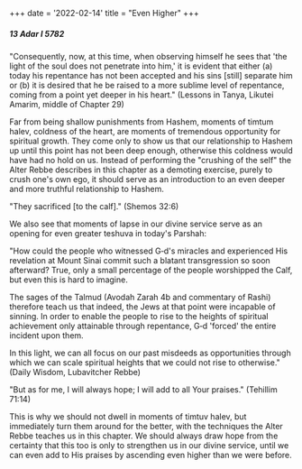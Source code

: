 +++
date = '2022-02-14'
title = "Even Higher"
+++

##### 13 Adar I 5782

"Consequently, now, at this time, when observing himself he sees that 'the light of the soul does not penetrate into him,' it is evident that either (a) today his repentance has not been accepted and his sins [still] separate him or (b) it is desired that he be raised to a more sublime level of repentance, coming from a point yet deeper in his heart." (Lessons in Tanya, Likutei Amarim, middle of Chapter 29)

Far from being shallow punishments from Hashem, moments of timtum halev, coldness of the heart, are moments of tremendous opportunity for spiritual growth. They come only to show us that our relationship to Hashem up until this point has not been deep enough, otherwise this coldness would have had no hold on us. Instead of performing the "crushing of the self" the Alter Rebbe describes in this chapter as a demoting exercise, purely to crush one's own ego, it should serve as an introduction to an even deeper and more truthful relationship to Hashem.

"They sacrificed [to the calf]." (Shemos 32:6)

We also see that moments of lapse in our divine service serve as an opening for even greater teshuva in today's Parshah:

"How could the people who witnessed G‑d's miracles and experienced His revelation at Mount Sinai commit such a blatant transgression so soon afterward? True, only a small percentage of the people worshipped the Calf, but even this is hard to imagine.

The sages of the Talmud (Avodah Zarah 4b and commentary of Rashi) therefore teach us that indeed, the Jews at that point were incapable of sinning. In order to enable the people to rise to the heights of spiritual achievement only attainable through repentance, G‑d 'forced' the entire incident upon them.

In this light, we can all focus on our past misdeeds as opportunities through which we can scale spiritual heights that we could not rise to otherwise." (Daily Wisdom, Lubavitcher Rebbe)

"But as for me, I will always hope; I will add to all Your praises." (Tehillim 71:14)

This is why we should not dwell in moments of timtuv halev, but immediately turn them around for the better, with the techniques the Alter Rebbe teaches us in this chapter. We should always draw hope from the certainty that this too is only to strengthen us in our divine service, until we can even add to His praises by ascending even higher than we were before.
